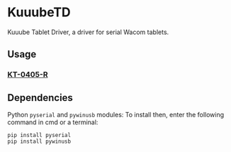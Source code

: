 # KuuubeTD

Kuuube Tablet Driver, a driver for serial Wacom tablets.

## Usage

### [KT-0405-R](./KT_0405_R.md)

## Dependencies

Python `pyserial` and `pywinusb` modules: To install then, enter the following command in cmd or a terminal:

```
pip install pyserial
pip install pywinusb
```